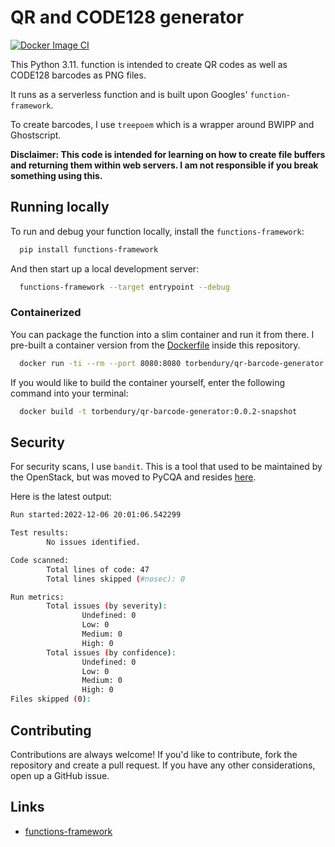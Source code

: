 # QR and CODE128 generator

[![Docker Image CI](https://github.com/torbendury/py-qr-barcode-generator/actions/workflows/docker-image.yml/badge.svg)](https://github.com/torbendury/py-qr-barcode-generator/actions/workflows/docker-image.yml)

This Python 3.11. function is intended to create QR codes as well as CODE128 barcodes as PNG files.

It runs as a serverless function and is built upon Googles' `function-framework`.

To create barcodes, I use `treepoem` which is a wrapper around BWIPP and Ghostscript.

**Disclaimer: This code is intended for learning on how to create file buffers and returning them within web servers. I am not responsible if you break something using this.**

## Running locally

To run and debug your function locally, install the `functions-framework`:

```bash
  pip install functions-framework
```

And then start up a local development server:

```bash
  functions-framework --target entrypoint --debug
```

### Containerized

You can package the function into a slim container and run it from there. I pre-built a container version from the [Dockerfile](Dockerfile) inside this repository.

```bash
  docker run -ti --rm --port 8080:8080 torbendury/qr-barcode-generator:0.0.2
```

If you would like to build the container yourself, enter the following command into your terminal:

```bash
  docker build -t torbendury/qr-barcode-generator:0.0.2-snapshot
```

## Security

For security scans, I use `bandit`. This is a tool that used to be maintained by the OpenStack, but was moved to PyCQA and resides [here](https://bandit.readthedocs.io/en/latest/start.html).

Here is the latest output:

```bash
Run started:2022-12-06 20:01:06.542299

Test results:
        No issues identified.

Code scanned:
        Total lines of code: 47
        Total lines skipped (#nosec): 0

Run metrics:
        Total issues (by severity):
                Undefined: 0
                Low: 0
                Medium: 0
                High: 0
        Total issues (by confidence):
                Undefined: 0
                Low: 0
                Medium: 0
                High: 0
Files skipped (0):
```

## Contributing

Contributions are always welcome! If you'd like to contribute, fork the repository and create a pull request. If you have any other considerations, open up a GitHub issue.

## Links

- [functions-framework](https://github.com/GoogleCloudPlatform/functions-framework-python)
